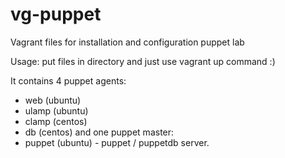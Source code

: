 # vg-puppet
Vagrant files for installation and configuration puppet lab

Usage: put files in directory and just use vagrant up command :)


It contains 4 puppet agents:
 - web (ubuntu)
 - ulamp (ubuntu)
 - clamp (centos) 
 - db (centos)
 and one puppet master:
  - puppet (ubuntu) - puppet / puppetdb server.
